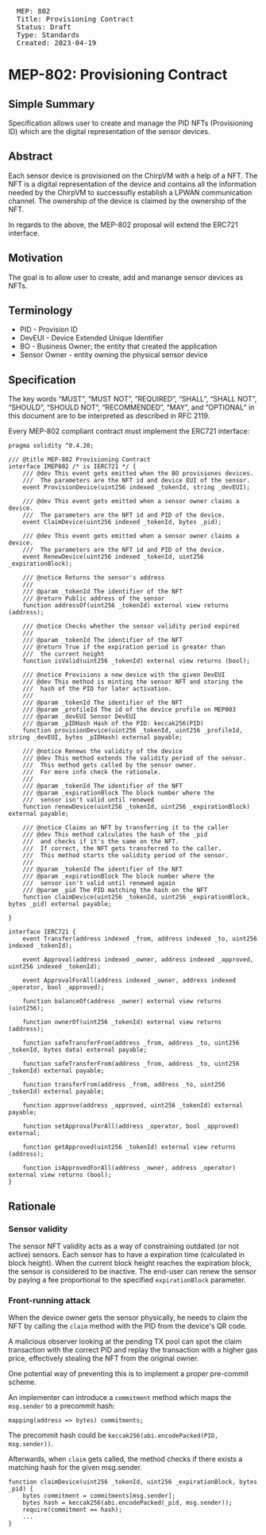 <pre>
  MEP: 802
  Title: Provisioning Contract
  Status: Draft
  Type: Standards
  Created: 2023-04-19
</pre>

# MEP-802: Provisioning Contract

## Simple Summary

Specification allows user to create and manage the PID NFTs (Provisioning ID) which are the digital representation of the sensor devices.

## Abstract

Each sensor device is provisioned on the ChirpVM with a help of a NFT. The NFT is a digital representation of the device and contains all the information needed by the ChirpVM to successufly establish a LPWAN communication channel. The ownership of the device is claimed by the ownership of the NFT.

In regards to the above, the MEP-802 proposal will extend the ERC721 interface.

## Motivation

The goal is to allow user to create, add and manange sensor devices as NFTs.

## Terminology

- PID - Provision ID
- DevEUI - Device Extended Unique Identifier
- BO - Business Owner; the entity that created the application
- Sensor Owner - entity owning the physical sensor device

## Specification

The key words “MUST”, “MUST NOT”, “REQUIRED”, “SHALL”, “SHALL NOT”, “SHOULD”, “SHOULD NOT”, “RECOMMENDED”, “MAY”, and “OPTIONAL” in this document are to be interpreted as described in RFC 2119.

Every MEP-802 compliant contract must implement the ERC721 interface:

```solidity=
pragma solidity ^0.4.20;

/// @title MEP-802 Provisioning Contract
interface IMEP802 /* is IERC721 */ {
    /// @dev This event gets emitted when the BO provisiones devices.
    ///  The parameters are the NFT id and device EUI of the sensor.
    event ProvisionDevice(uint256 indexed _tokenId, string _devEUI);

    /// @dev This event gets emitted when a sensor owner claims a device.
    ///  The parameters are the NFT id and PID of the device.
    event ClaimDevice(uint256 indexed _tokenId, bytes _pid);

    /// @dev This event gets emitted when a sensor owner claims a device.
    ///  The parameters are the NFT id and PID of the device.
    event RenewDevice(uint256 indexed _tokenId, uint256 _expirationBlock);

    /// @notice Returns the sensor's address
    ///
    /// @param _tokenId The identifier of the NFT
    /// @return Public address of the sensor
    function addressOf(uint256 _tokenId) external view returns (address);

    /// @notice Checks whether the sensor validity period expired
    ///
    /// @param _tokenId The identifier of the NFT
    /// @return True if the expiration period is greater than
    ///  the current height
    function isValid(uint256 _tokenId) external view returns (bool);

    /// @notice Provisions a new device with the given DevEUI
    /// @dev This method is minting the sensor NFT and storing the
    ///  hash of the PID for later activation.
    ///
    /// @param _tokenId The identifier of the NFT
    /// @param _profileId The id of the device profile on MEP803
    /// @param _devEUI Sensor DevEUI
    /// @param _pIDHash Hash of the PID: keccak256(PID)
    function provisionDevice(uint256 _tokenId, uint256 _profileId, string _devEUI, bytes _pIDHash) external payable;

    /// @notice Renews the validity of the device
    /// @dev This method extends the validity period of the sensor.
    ///  This method gets called by the sensor owner.
    ///  For more info check the rationale.
    ///
    /// @param _tokenId The identifier of the NFT
    /// @param _expirationBlock The block number where the
    ///  sensor isn't valid until renewed
    function renewDevice(uint256 _tokenId, uint256 _expirationBlock) external payable;

    /// @notice Claims an NFT by transferring it to the caller
    /// @dev This method calculates the hash of the _pid
    ///  and checks if it's the same on the NFT.
    ///  If correct, the NFT gets transferred to the caller.
    ///  This method starts the validity period of the sensor.
    ///
    /// @param _tokenId The identifier of the NFT
    /// @param _expirationBlock The block number where the
    ///  sensor isn't valid until renewed again
    /// @param _pid The PID matching the hash on the NFT
    function claimDevice(uint256 _tokenId, uint256 _expirationBlock, bytes _pid) external payable;

}

interface IERC721 {
    event Transfer(address indexed _from, address indexed _to, uint256 indexed _tokenId);

    event Approval(address indexed _owner, address indexed _approved, uint256 indexed _tokenId);

    event ApprovalForAll(address indexed _owner, address indexed _operator, bool _approved);

    function balanceOf(address _owner) external view returns (uint256);

    function ownerOf(uint256 _tokenId) external view returns (address);

    function safeTransferFrom(address _from, address _to, uint256 _tokenId, bytes data) external payable;

    function safeTransferFrom(address _from, address _to, uint256 _tokenId) external payable;

    function transferFrom(address _from, address _to, uint256 _tokenId) external payable;

    function approve(address _approved, uint256 _tokenId) external payable;

    function setApprovalForAll(address _operator, bool _approved) external;

    function getApproved(uint256 _tokenId) external view returns (address);

    function isApprovedForAll(address _owner, address _operator) external view returns (bool);
}
```

## Rationale

### Sensor validity

The sensor NFT validity acts as a way of constraining outdated (or not active) sensors. Each sensor has to have a expiration time (calculated in block height). When the current block height reaches the expiration block, the sensor is considered to be inactive. The end-user can renew the sensor by paying a fee proportional to the specified `expirationBlock` parameter.

### Front-running attack

When the device owner gets the sensor physically, he needs to claim the NFT by calling the `claim` method with the PID from the device's QR code.

A malicious observer looking at the pending TX pool can spot the claim transaction with the correct PID and replay the transaction with a higher gas price, effectively stealing the NFT from the original owner.

One potential way of preventing this is to implement a proper pre-commit scheme.

An implementer can introduce a `commitment` method which maps the `msg.sender` to a precommit hash:

`mapping(address => bytes) commitments;`

The precommit hash could be `keccak256(abi.encodePacked(PID, msg.sender))`.

Afterwards, when `claim` gets called, the method checks if there exists a matching hash for the given msg.sender.

```solidity
function claimDevice(uint256 _tokenId, uint256 _expirationBlock, bytes _pid) {
    bytes commitment = commitments[msg.sender];
    bytes hash = keccak256(abi.encodePacked(_pid, msg.sender));
    require(commitment == hash);
    ...
}
```
